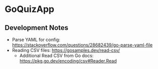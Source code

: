 # GoQuizApp

## Development Notes
- Parse YAML for config: https://stackoverflow.com/questions/28682439/go-parse-yaml-file
- Reading CSV files: https://gosamples.dev/read-csv/
    - Additional Read CSV from Go docs: https://pkg.go.dev/encoding/csv#Reader.Read
